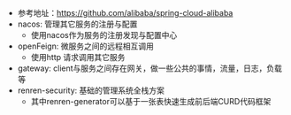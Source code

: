 - 参考地址：https://github.com/alibaba/spring-cloud-alibaba
- nacos: 管理其它服务的注册与配置
  - 使用nacos作为服务的注册发现与配置中心
- openFeign: 微服务之间的远程相互调用
  - 使用http 请求调用其它服务
- gateway: client与服务之间存在网关，做一些公共的事情，流量，日志，负载等
- renren-security: 基础的管理系统全栈方案
  - 其中renren-generator可以基于一张表快速生成前后端CURD代码框架
